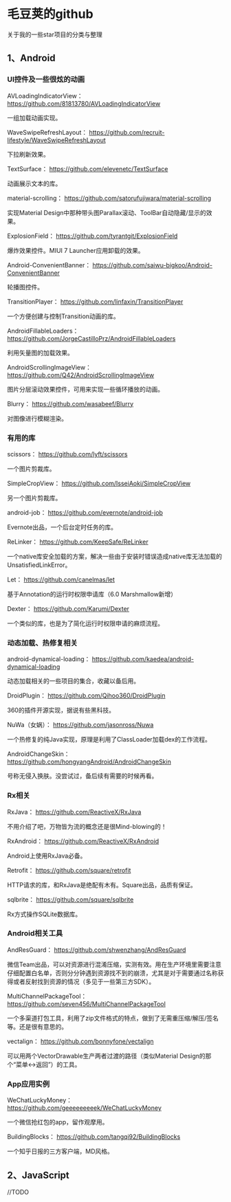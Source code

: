 # 毛豆荚的github
关于我的一些star项目的分类与整理

## 1、Android

### UI控件及一些很炫的动画

AVLoadingIndicatorView： https://github.com/81813780/AVLoadingIndicatorView

一组加载动画实现。

WaveSwipeRefreshLayout： https://github.com/recruit-lifestyle/WaveSwipeRefreshLayout

下拉刷新效果。

TextSurface： https://github.com/elevenetc/TextSurface

动画展示文本的库。

material-scrolling： https://github.com/satorufujiwara/material-scrolling

实现Material Design中那种带头图Parallax滚动、ToolBar自动隐藏/显示的效果。

ExplosionField： https://github.com/tyrantgit/ExplosionField

爆炸效果控件。MIUI 7 Launcher应用卸载的效果。

Android-ConvenientBanner： https://github.com/saiwu-bigkoo/Android-ConvenientBanner

轮播图控件。

TransitionPlayer： https://github.com/linfaxin/TransitionPlayer

一个方便创建与控制Transition动画的库。

AndroidFillableLoaders： https://github.com/JorgeCastilloPrz/AndroidFillableLoaders

利用矢量图的加载效果。

AndroidScrollingImageView： https://github.com/Q42/AndroidScrollingImageView

图片分层滚动效果控件，可用来实现一些循环播放的动画。

Blurry： https://github.com/wasabeef/Blurry

对图像进行模糊渲染。

### 有用的库

scissors： https://github.com/lyft/scissors

一个图片剪裁库。

SimpleCropView： https://github.com/IsseiAoki/SimpleCropView

另一个图片剪裁库。

android-job： https://github.com/evernote/android-job

Evernote出品，一个后台定时任务的库。

ReLinker： https://github.com/KeepSafe/ReLinker

一个native库安全加载的方案，解决一些由于安装时错误造成native库无法加载的UnsatisfiedLinkError。

Let： https://github.com/canelmas/let

基于Annotation的运行时权限申请库（6.0 Marshmallow新增）

Dexter： https://github.com/Karumi/Dexter

一个类似的库，也是为了简化运行时权限申请的麻烦流程。

### 动态加载、热修复相关
android-dynamical-loading： https://github.com/kaedea/android-dynamical-loading

动态加载相关的一些项目的集合，收藏以备后用。

DroidPlugin： https://github.com/Qihoo360/DroidPlugin

360的插件开源实现，据说有些黑科技。

NuWa（女娲）： https://github.com/jasonross/Nuwa

一个热修复的纯Java实现，原理是利用了ClassLoader加载dex的工作流程。

AndroidChangeSkin： https://github.com/hongyangAndroid/AndroidChangeSkin

号称无侵入换肤。没尝试过，备后续有需要的时候再看。

### Rx相关

RxJava： https://github.com/ReactiveX/RxJava

不用介绍了吧，万物皆为流的概念还是很Mind-blowing的！

RxAndroid： https://github.com/ReactiveX/RxAndroid

Android上使用RxJava必备。

Retrofit： https://github.com/square/retrofit

HTTP请求的库，和RxJava是绝配有木有。Square出品，品质有保证。

sqlbrite： https://github.com/square/sqlbrite

Rx方式操作SQLite数据库。

### Android相关工具

AndResGuard： https://github.com/shwenzhang/AndResGuard

微信Team出品，可以对资源进行混淆压缩，实测有效。用在生产环境里需要注意仔细配置白名单，否则分分钟遇到资源找不到的崩溃，尤其是对于需要通过名称获得或者反射找到资源的情况（多见于一些第三方SDK）。

MultiChannelPackageTool： https://github.com/seven456/MultiChannelPackageTool

一个多渠道打包工具，利用了zip文件格式的特点，做到了无需重压缩/解压/签名等。还是很有意思的。

vectalign： https://github.com/bonnyfone/vectalign

可以用两个VectorDrawable生产两者过渡的路径（类似Material Design的那个“菜单<->返回”）的工具。


### App应用实例

WeChatLuckyMoney： https://github.com/geeeeeeeeek/WeChatLuckyMoney

一个微信抢红包的app，留作观摩用。

BuildingBlocks： https://github.com/tangqi92/BuildingBlocks

一个知乎日报的三方客户端，MD风格。

## 2、JavaScript
//TODO
